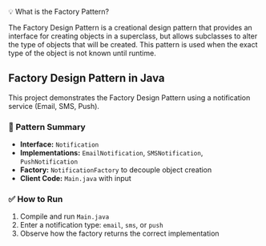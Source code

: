 💡 What is the Factory Pattern?

The Factory Design Pattern is a creational design pattern that provides an interface for creating objects in a superclass, but allows subclasses to alter the type of objects that will be created. This pattern is used when the exact type of the object is not known until runtime.

## Factory Design Pattern in Java

This project demonstrates the Factory Design Pattern using a notification service (Email, SMS, Push).

### 🧠 Pattern Summary

- **Interface:** `Notification`
- **Implementations:** `EmailNotification`, `SMSNotification`, `PushNotification`
- **Factory:** `NotificationFactory` to decouple object creation
- **Client Code:** `Main.java` with input

### ✅ How to Run

1. Compile and run `Main.java`
2. Enter a notification type: `email`, `sms`, or `push`
3. Observe how the factory returns the correct implementation


